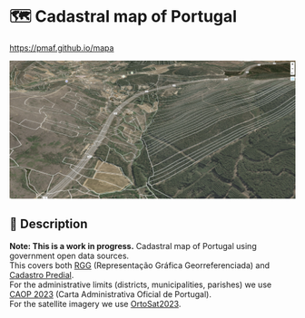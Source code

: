 # 🗺️ Cadastral map of Portugal

https://pmaf.github.io/mapa

<img src="mapa.png" width="800"/>

## 📝 Description
**Note: This is a work in progress.**
Cadastral map of Portugal using government open data sources.\
This covers both [RGG](https://dados.gov.pt/pt/datasets/representacao-grafica-georreferenciada/) (Representação Gráfica Georreferenciada) and [Cadastro Predial](https://dados.gov.pt/pt/datasets/cadastro-predial/).\
For the administrative limits (districts, municipalities, parishes) we use [CAOP 2023](https://dados.gov.pt/pt/datasets/carta-administrativa-oficial-de-portugal-caop2023-continente/) (Carta Administrativa Oficial de Portugal).\
For the satellite imagery we use [OrtoSat2023](https://snig.dgterritorio.gov.pt/rndg/srv/por/catalog.search#/metadata/b2a1ca02-779b-4189-b895-85d10fff610f).
